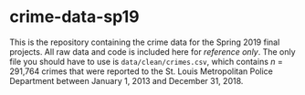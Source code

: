 # crime-data-sp19

This is the repository containing the crime data for the Spring 2019 final projects. All raw data and code is included here for *reference only*. The only file you should have to use is `data/clean/crimes.csv`, which contains *n* = 291,764 crimes that were reported to the St. Louis Metropolitan Police Department between January 1, 2013 and December 31, 2018. 
